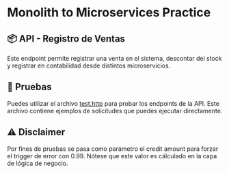 # Monolith to Microservices Practice

## 📦 API - Registro de Ventas

Este endpoint permite registrar una venta en el sistema, descontar del stock y registrar en contabilidad desde distintos microservicios.

## 🧪 Pruebas

Puedes utilizar el archivo [test.http](test.http) para probar los endpoints de la API. Este archivo contiene ejemplos de solicitudes que puedes ejecutar directamente.

## ⚠️ Disclaimer
Por fines de pruebas se pasa como parámetro el credit amount para forzar el trigger de error con 0.99. Nótese que este valor es cálculado en la capa de lógica de negocio.

